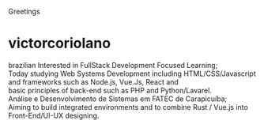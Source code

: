 Greetings
# victorcoriolano
brazilian
Interested in FullStack Development Focused Learning;<br>
Today studying Web Systems Development including HTML/CSS/Javascript and frameworks such as Node.js, Vue.Js, React and<br>
basic principles of back-end such as PHP and Python/Lavarel.<br>
Análise e Desenvolvimento de Sistemas em FATEC de Carapicuíba;<br>
Aiming to build integrated environments and to combine Rust / Vue.js into Front-End/UI-UX designing.
